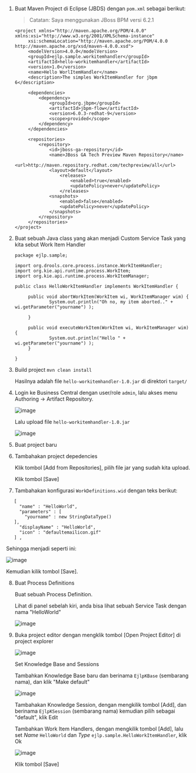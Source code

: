 1. Buat Maven Project di Eclipse (JBDS) dengan `pom.xml` sebagai berikut:

   > Catatan: Saya menggunakan JBoss BPM versi 6.2.1

   ```
   <project xmlns="http://maven.apache.org/POM/4.0.0" xmlns:xsi="http://www.w3.org/2001/XMLSchema-instance"
        xsi:schemaLocation="http://maven.apache.org/POM/4.0.0 http://maven.apache.org/xsd/maven-4.0.0.xsd">
        <modelVersion>4.0.0</modelVersion>
        <groupId>ejlp.sample.workitemhandler</groupId>
        <artifactId>hello-workitemhandler</artifactId>
        <version>1.0</version>
        <name>Hello WorlItemHandler</name>
        <description>The simples WorkItemHandler for jbpm 6</description>

        <dependencies>
            <dependency>
                <groupId>org.jbpm</groupId>
                <artifactId>jbpm-flow</artifactId>
                <version>6.0.3-redhat-9</version>
                <scope>provided</scope>
            </dependency>
        </dependencies>
        
        <repositories>
            <repository>
                <id>jboss-ga-repository</id>
                <name>JBoss GA Tech Preview Maven Repository</name>
                <url>http://maven.repository.redhat.com/techpreview/all</url>
                <layout>default</layout>
                    <releases>
                        <enabled>true</enabled>
                        <updatePolicy>never</updatePolicy>
                    </releases>
                <snapshots>
                    <enabled>false</enabled>
                    <updatePolicy>never</updatePolicy>
                </snapshots>
            </repository>
        </repositories>        
   </project>
   ```

2. Buat sebuah Java class yang akan menjadi Custom Service Task yang kita sebut  Work Item Handler 

   ```
   package ejlp.sample;

   import org.drools.core.process.instance.WorkItemHandler;
   import org.kie.api.runtime.process.WorkItem;
   import org.kie.api.runtime.process.WorkItemManager;

   public class HelloWorkItemHandler implements WorkItemHandler {

        public void abortWorkItem(WorkItem wi, WorkItemManager wim) {
                System.out.println("Oh no, my item aborted.." + wi.getParameter("yourname") );

        }

        public void executeWorkItem(WorkItem wi, WorkItemManager wim) {
                System.out.println("Hello " + wi.getParameter("yourname") );
        }

   }
   ```

3.  Build project `mvn clean install`

    Hasilnya adalah file `hello-workitemhandler-1.0.jar` di direktori `target/`

4.  Login ke Business Central dengan user/role `admin`, lalu akses menu Authoring -> Artifact Repository.

    ![image](https://cloud.githubusercontent.com/assets/3068071/8534429/6e9c2572-2466-11e5-8a73-dd08bdd5eb05.png)
    
    Lalu upload file `hello-workitemhandler-1.0.jar`
    
    ![image](https://cloud.githubusercontent.com/assets/3068071/8534505/2505afb8-2467-11e5-802f-ea8a1aa3f7e0.png)

5. Buat project baru    

6. Tambahakan project depedencies

   Klik tombol [Add from Repositories], pilih file jar yang sudah kita upload.

   Klik tombol [Save]
   
7.  Tambahakan konfigurasi `WorkDefinitions.wid` dengan teks berikut:

   ```
      [
        "name" : "HelloWorld",
        "parameters" : [
          "yourname" : new StringDataType()
      ],        
        "displayName" : "HelloWorld",
        "icon" : "defaultemailicon.gif"
      ] ,
   ```
   Sehingga menjadi seperti ini:
   
   ![image](https://cloud.githubusercontent.com/assets/3068071/12844133/291aba1e-cc30-11e5-861d-e50f7095fccd.png)
  
   Kemudian kilik tombol [Save].
  
8. Buat Process Definitions

   Buat sebuah Process Definition.
   
   Lihat di panel sebelah kiri, anda bisa lihat sebuah Service Task dengan nama "HelloWorld"
   
   ![image](https://cloud.githubusercontent.com/assets/3068071/8551234/85240eec-24ff-11e5-948a-28b51a9c7419.png)

9. Buka project editor dengan mengklik tombol [Open Project Editor] di project explorer

   ![image](https://cloud.githubusercontent.com/assets/3068071/12844410/b37bf5f0-cc31-11e5-9399-83c3c0685a61.png)
   
   Set Knowledge Base and Sessions

   Tambahkan Knowledge Base baru dan berinama `EjlpKBase` (sembarang nama), dan klik "Make default"
   
   ![image](https://cloud.githubusercontent.com/assets/3068071/12844495/3b6f9fe8-cc32-11e5-8cda-8c151331ffea.png)

   Tambahakan Knowledge Session, dengan mengkilik tombol [Add], dan berinama `EjlpKSession` (sembarang nama) kemudian pilih sebagai "default", klik Edit
   

   Tambahkan Work Item Handlers, dengan mengkilik tombol [Add], lalu set *Name* `HelloWorld` dan *Type* `ejlp.sample.HelloWorkItemHandler`, klik Ok
   
   ![image](https://cloud.githubusercontent.com/assets/3068071/12844544/83a09baa-cc32-11e5-8c3b-aa5098835cb4.png)

   Klik tombol [Save]  
  
